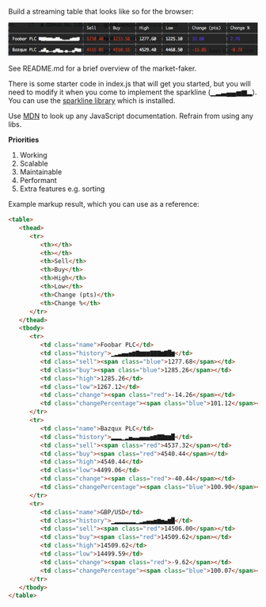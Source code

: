 Build a streaming table that looks like so for the browser:

![Screencast](https://raw.githubusercontent.com/joeegan/market-faker/master/animation.gif)

See README.md for a brief overview of the market-faker.

There is some starter code in index.js that will get you started, but you will need to modify it when you come to implement the sparkline (▁▂▃▄▄▅▆▂).
You can use the [sparkline library](https://www.npmjs.com/package/sparkline) which is installed.

Use [MDN](https://developer.mozilla.org/en-US/docs/Web/JavaScript/Reference/Global_Objects/Array) to look up any JavaScript documentation. Refrain from using any libs.

**Priorities**

1. Working
2. Scalable
3. Maintainable
4. Performant
5. Extra features e.g. sorting

Example markup result, which you can use as a reference:

```html
<table>
   <thead>
      <tr>
         <th></th>
         <th></th>
         <th>Sell</th>
         <th>Buy</th>
         <th>High</th>
         <th>Low</th>
         <th>Change (pts)</th>
         <th>Change %</th>
      </tr>
   </thead>
   <tbody>
      <tr>
         <td class="name">Foobar PLC</td>
         <td class="history">▁▂▃▄▄▅▆▇▆▆▆▇▇▇▆▇█▆</td>
         <td class="sell"><span class="blue">1277.68</span></td>
         <td class="buy"><span class="blue">1285.26</span></td>
         <td class="high">1285.26</td>
         <td class="low">1267.12</td>
         <td class="change"><span class="red">-14.26</span></td>
         <td class="changePercentage"><span class="blue">101.12</span></td>
      </tr>
      <tr>
         <td class="name">Bazqux PLC</td>
         <td class="history">▂▂▂▁▂▄▃▃▄▄▄▅▆▇▇▆▆█</td>
         <td class="sell"><span class="red">4537.32</span></td>
         <td class="buy"><span class="red">4540.44</span></td>
         <td class="high">4540.44</td>
         <td class="low">4499.06</td>
         <td class="change"><span class="red">-40.44</span></td>
         <td class="changePercentage"><span class="blue">100.90</span></td>
      </tr>
      <tr>
         <td class="name">GBP/USD</td>
         <td class="history">▁▂▂▂▂▂▂▁▂▃▄▄▅▆▅▄▆█</td>
         <td class="sell"><span class="red">14506.00</span></td>
         <td class="buy"><span class="red">14509.62</span></td>
         <td class="high">14509.62</td>
         <td class="low">14499.59</td>
         <td class="change"><span class="red">-9.62</span></td>
         <td class="changePercentage"><span class="blue">100.07</span></td>
      </tr>
   </tbody>
</table>
```
